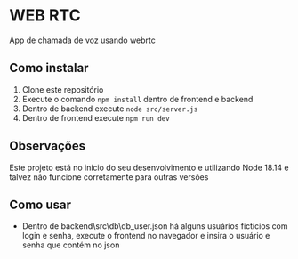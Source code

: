 # WEB RTC

App de chamada de voz usando webrtc

## Como instalar

1. Clone este repositório
2. Execute o comando `npm install` dentro de frontend e backend 
3. Dentro de backend execute `node src/server.js` 
4. Dentro de frontend execute `npm run dev` 

## Observações

Este projeto está no início do seu desenvolvimento e utilizando Node 18.14 e
talvez não funcione corretamente para outras versões 

## Como usar

- Dentro de backend\src\db\db_user.json há alguns usuários fictícios com login e senha, execute o frontend no navegador e insira o usuário e senha que contém no json